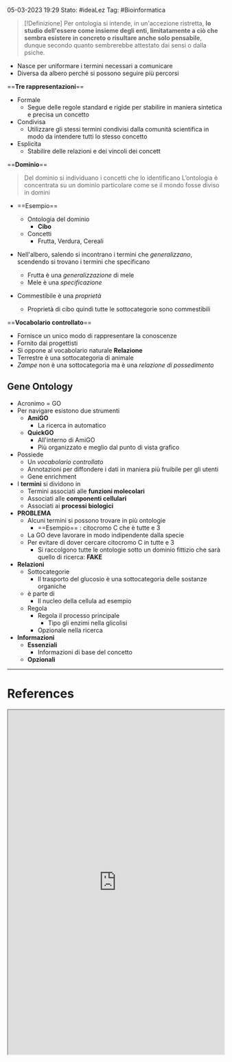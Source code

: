 05-03-2023 19:29
Stato: #ideaLez
Tag: #Bioinformatica 


> [!Definizione]
> Per ontologia si intende, in un'accezione ristretta, **lo studio dell'essere come insieme degli enti, limitatamente a ciò che sembra esistere in concreto o risultare anche solo pensabile**, dunque secondo quanto sembrerebbe attestato dai sensi o dalla psiche.


- Nasce per uniformare i termini necessari a comunicare
- Diversa da albero perché si possono seguire più percorsi

==**Tre rappresentazioni**==
- Formale 
    - Segue delle regole standard e rigide per stabilire in maniera sintetica e precisa un concetto
- Condivisa
    - Utilizzare gli stessi termini condivisi dalla comunità scientifica in modo da intendere tutti lo stesso concetto
- Esplicita
    - Stabilire delle relazioni e dei vincoli dei concett

==**Dominio**==
>Del dominio si individuano i concetti che lo identificano
 L’ontologia è concentrata su un dominio particolare come se il mondo fosse diviso in domini

- ==Esempio==
    - Ontologia del dominio 
        - **Cibo**
    - Concetti
        - Frutta, Verdura, Cereali

- Nell'albero, salendo si incontrano i termini che *generalizzano*, scendendo si trovano i termini che specificano
    - Frutta è una *generalizzazione* di mele
    - Mele è una *specificazione*
- Commestibile è una *proprietà*
    - Proprietà di cibo quindi tutte le sottocategorie sono commestibili

==**Vocabolario controllato**==
- Fornisce un unico modo di rappresentare la conoscenze
- Fornito dai progettisti
- Si oppone al vocabolario naturale 
**Relazione**
- Terrestre è una sottocategoria di animale
- *Zampe* non è una sottocategoria ma è una *relazione di possedimento*

## Gene Ontology
- Acronimo = GO
- Per navigare esistono due strumenti 
    - **AmiGO**
        - La ricerca in automatico
    - **QuickGO**
        - All'interno di AmiGO
        - Più organizzato e meglio dal punto di vista grafico
- Possiede
    - Un *vocabolario controllato*
    - Annotazioni per diffondere i dati in maniera più fruibile per gli utenti
    - Gene enrichment
- I **termini** si dividono in
    - Termini associati alle **funzioni molecolari**
    - Associati alle **componenti cellulari**
    - Associati ai **processi biologici**
- **PROBLEMA**
    - Alcuni termini si possono trovare in più ontologie
        - ==Esempio== : citocromo C che è tutte e 3
    - La GO deve lavorare in modo indipendente dalla specie
    - Per evitare di dover cercare citocromo C in tutte e 3
        - Si raccolgono tutte le ontologie sotto un dominio fittizio che sarà quello di ricerca: **FAKE** 
- **Relazioni**
    - Sottocategorie 
        - Il trasporto del glucosio è una sottocategoria delle sostanze organiche 
    - è parte di 
        - Il nucleo della cellula ad esempio
    - Regola
        - Regola il processo principale
            - Tipo gli enzimi nella glicolisi
        - Opzionale nella ricerca
- **Informazioni**
    - **Essenziali**
        - Informazioni di base del concetto
    - **Opzionali**







---
# References
<iframe height= 800 width= 100% src="https://docs.google.com/document/d/1jJ0nbQuOsEvgCwtFmzpYQM00tYSs_x-V/edit "></iframe>